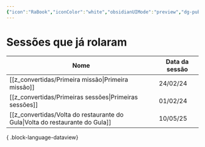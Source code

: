 ```yaml
---
{"icon":"RaBook","iconColor":"white","obsidianUIMode":"preview","dg-publish":true,"dg-path":"Sessões","permalink":"/Sessões/","dgPassFrontmatter":true,"noteIcon":""}
---
```



# Sessões que já rolaram
| Nome                                                                            | Data da sessão |
| ------------------------------------------------------------------------------- | -------------- |
| [[z_convertidas/Primeira missão\|Primeira missão]]                           | 24/02/24       |
| [[z_convertidas/Primeiras sessões\|Primeiras sessões]]                       | 01/02/24       |
| [[z_convertidas/Volta do restaurante do Gula\|Volta do restaurante do Gula]] | 10/05/25       |

{ .block-language-dataview}

